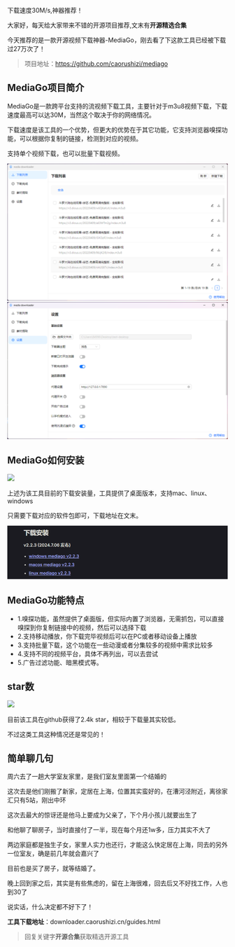 下载速度30M/s,神器推荐！

大家好，每天给大家带来不错的开源项目推荐,文末有**开源精选合集**

今天推荐的是一款开源视频下载神器-MediaGo，刚去看了下这款工具已经被下载过27万次了！

>项目地址：https://github.com/caorushizi/mediago

## MediaGo项目简介

MediaGo是一款跨平台支持的流视频下载工具，主要针对于m3u8视频下载，下载速度最高可以达30M，当然这个取决于你的网络情况。

下载速度是该工具的一个优势，但更大的优势在于其它功能，它支持浏览器嗅探功能，可以根据你复制的链接，检测到对应的视频。

支持单个视频下载，也可以批量下载视频。

![](image-1.png)
![](image-2.png)

## MediaGo如何安装

 ![](https://img.shields.io/github/downloads/caorushizi/mediago/total?style=flat-square)

上述为该工具目前的下载安装量，工具提供了桌面版本，支持mac、linux、windows

只需要下载对应的软件包即可，下载地址在文末。

![](image.png)

## MediaGo功能特点

- 1.嗅探功能，虽然提供了桌面版，但实际内置了浏览器，无需抓包，可以直接嗅探到你复制链接中的视频，然后可以选择下载
- 2.支持移动播放，你下载完毕视频后可以在PC或者移动设备上播放
- 3.支持批量下载，这个功能在一些动漫或者分集较多的视频中需求比较多
- 4.支持不同的视频平台，具体不再列出，可以去尝试
- 5.广告过滤功能、暗黑模式等。

## star数

 ![](https://img.shields.io/github/stars/caorushizi/mediago?style=flat-square) 

 目前该工具在github获得了2.4k star，相较于下载量其实较低。

不过这类工具这种情况还是常见的！

## 简单聊几句

周六去了一趟大学室友家里，是我们室友里面第一个结婚的

这次去是他们刚搬了新家，定居在上海，位置其实蛮好的，在漕河泾附近，离徐家汇只有5站，刚出中环

这次去最大的惊讶还是他马上要成为父亲了，下个月小孩儿就要出生了

和他聊了聊房子，当时直接付了一半，现在每个月还1w多，压力其实不大了

两边家庭都是独生子女，家里人实力也还行，才能这么快定居在上海，同去的另外一位室友，确是前几年就会嘉兴了

目前也是买了房子，就等结婚了。

晚上回到家之后，其实是有些焦虑的，留在上海很难，回去后又不好找工作，人也到30了

说实话，什么决定都不好下了！

**工具下载地址**：downloader.caorushizi.cn/guides.html

 >回复关键字**开源合集**获取精选开源工具